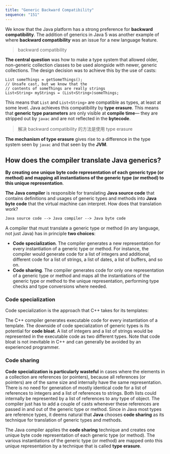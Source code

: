 ```yaml
---
title: "Generic Backward Compatibility"
sequence: "151"
---
```


We know that the Java platform has a strong preference for **backward compatibility**.
The addition of generics in Java 5 was another example of where **backward compatibility** was an issue for a new language feature.

> backward compatibility

**The central question** was how to make a type system that allowed older,
non-generic collection classes to be used alongside with newer, generic collections.
The design decision was to achieve this by the use of casts:

```text
List someThings = getSomeThings();
// Unsafe cast, but we know that the
// contents of someThings are really strings
List<String> myStrings = (List<String>)someThings;
```

This means that `List` and `List<String>` are compatible as types, at least at some level.
Java achieves this compatibility by **type erasure**.
This means that **generic type parameters** are only visible at **compile time**— they are stripped out by `javac` and are not reflected in the **bytecode**.

> 解决 backward compatibility 的方法是使用 type erasure

**The mechanism of type erasure** gives rise to a difference in the type system seen by `javac` and that seen by the **JVM**.

## How does the compiler translate Java generics?

**By creating one unique byte code representation of each generic type (or method) and mapping all instantiations of the generic type (or method) to this unique representation**.

**The Java compiler** is responsible for translating **Java source code** that contains definitions and usages of generic types and methods into
**Java byte code** that the virtual machine can interpret. How does that translation work?

```txt
Java source code --> Java compiler --> Java byte code
```

A compiler that must translate a generic type or method (in any language, not just Java) has in principle **two choices**:

- **Code specialization**. The compiler generates a new representation for every instantiation of a generic type or method. For instance, the compiler would generate code for a list of integers and additional, different code for a list of strings, a list of dates, a list of buffers, and so on.
- **Code sharing**. The compiler generates code for only one representation of a generic type or method and maps all the instantiations of the generic type or method to the unique representation, performing type checks and type conversions where needed.

### Code specialization

Code specialization is the approach that C++ takes for its templates:

The C++ compiler generates executable code for every instantiation of a template.
The downside of code specialization of generic types is its potential for **code bloat**.
A list of integers and a list of strings would be represented in the executable code as two different types.
Note that code bloat is not inevitable in C++ and can generally be avoided by an experienced programmer.

### Code sharing

**Code specialization is particularly wasteful** in cases where the elements in a collection are references (or pointers),
because all references (or pointers) are of the same size and internally have the same representation.
There is no need for generation of mostly identical code for a list of references to integers and a list of references to strings.
Both lists could internally be represented by a list of references to any type of object.
The compiler just has to add a couple of casts whenever these references are passed in and out of the generic type or method.
Since in Java most types are reference types,
it deems natural that **Java** chooses **code sharing** as its technique for translation of generic types and methods.

The Java compiler applies the **code sharing** technique and creates one unique byte code representation of each generic type (or method).
The various instantiations of the generic type (or method) are mapped onto this unique representation by a technique that is called **type erasure**.

